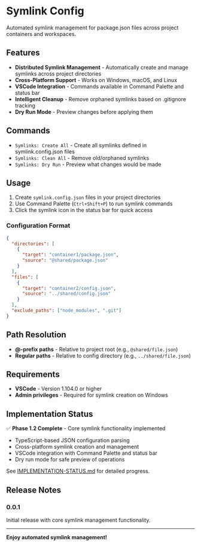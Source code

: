 # Symlink Config

Automated symlink management for package.json files across project containers and workspaces.

## Features

- **Distributed Symlink Management** - Automatically create and manage symlinks across project directories
- **Cross-Platform Support** - Works on Windows, macOS, and Linux
- **VSCode Integration** - Commands available in Command Palette and status bar
- **Intelligent Cleanup** - Remove orphaned symlinks based on .gitignore tracking
- **Dry Run Mode** - Preview changes before applying them

## Commands

- `Symlinks: Create All` - Create all symlinks defined in symlink.config.json files
- `Symlinks: Clean All` - Remove old/orphaned symlinks
- `Symlinks: Dry Run` - Preview what changes would be made

## Usage

1. Create `symlink.config.json` files in your project directories
2. Use Command Palette (`Ctrl+Shift+P`) to run symlink commands
3. Click the symlink icon in the status bar for quick access

### Configuration Format

```json
{
  "directories": [
    {
      "target": "container1/package.json",
      "source": "@shared/package.json"
    }
  ],
  "files": [
    {
      "target": "container2/config.json",
      "source": "../shared/config.json"
    }
  ],
  "exclude_paths": ["node_modules", ".git"]
}
```

## Path Resolution

- **@-prefix paths** - Relative to project root (e.g., `@shared/file.json`)
- **Regular paths** - Relative to config directory (e.g., `../shared/file.json`)

## Requirements

- **VSCode** - Version 1.104.0 or higher
- **Admin privileges** - Required for symlink creation on Windows

## Implementation Status

✅ **Phase 1.2 Complete** - Core symlink functionality implemented
- TypeScript-based JSON configuration parsing
- Cross-platform symlink creation and management
- VSCode integration with Command Palette and status bar
- Dry run mode for safe preview of operations

See [IMPLEMENTATION-STATUS.md](IMPLEMENTATION-STATUS.md) for detailed progress.

## Release Notes

### 0.0.1

Initial release with core symlink management functionality.

---

**Enjoy automated symlink management!**